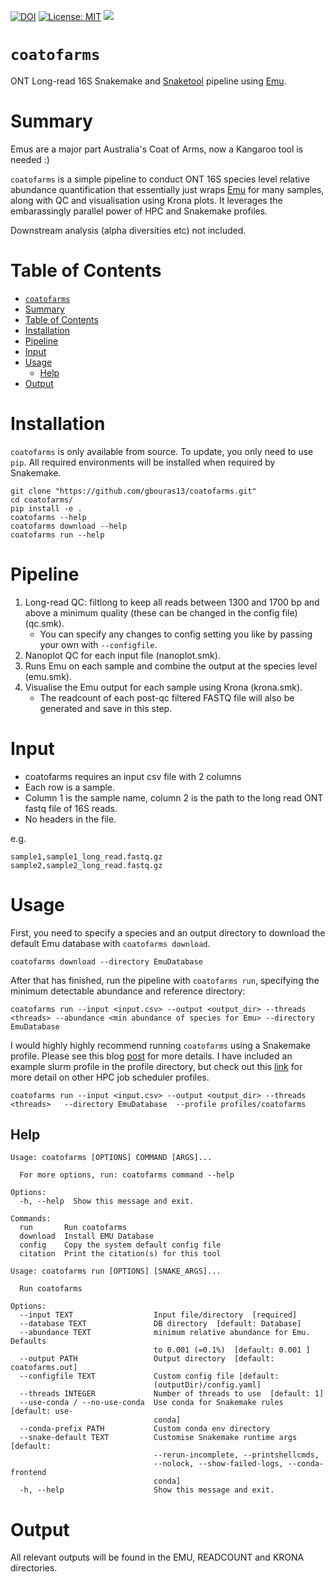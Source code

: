 [![DOI](https://zenodo.org/badge/578836536.svg)](https://zenodo.org/badge/latestdoi/578836536)
[![License: MIT](https://img.shields.io/badge/License-MIT-yellow.svg)](https://opensource.org/licenses/MIT)
[![](https://img.shields.io/static/v1?label=CLI&message=Snaketool&color=blueviolet)](https://github.com/beardymcjohnface/Snaketool)

# `coatofarms`

ONT Long-read 16S Snakemake and [Snaketool](https://github.com/beardymcjohnface/Snaketool) pipeline using [Emu](https://gitlab.com/treangenlab/emu).

# Summary

Emus are a major part Australia's Coat of Arms, now a Kangaroo tool is needed :)

`coatofarms` is a simple pipeline to conduct ONT 16S species level relative abundance quantification that essentially just wraps [Emu](https://gitlab.com/treangenlab/emu) for many samples, along with QC and visualisation using Krona plots. It leverages the embarassingly parallel power of HPC and Snakemake profiles. 

Downstream analysis (alpha diversities etc) not included.

# Table of Contents

- [`coatofarms`](#coatofarms)
- [Summary](#summary)
- [Table of Contents](#table-of-contents)
- [Installation](#installation)
- [Pipeline](#pipeline)
- [Input](#input)
- [Usage](#usage)
  - [Help](#help)
- [Output](#output)

# Installation

`coatofarms` is only available from source. To update, you only need to use `pip`. All required environments will be installed when required by Snakemake.

```
git clone "https://github.com/gbouras13/coatofarms.git"
cd coatofarms/
pip install -e .
coatofarms --help
coatofarms download --help
coatofarms run --help
```

# Pipeline

1. Long-read QC: filtlong to keep all reads between 1300 and 1700 bp and above a minimum quality (these can be changed in the config file) (qc.smk).
    * You can specify any changes to config setting you like by passing your own with `--configfile`.
2. Nanoplot QC for each input file (nanoplot.smk).
3. Runs Emu on each sample and combine the output at the species level (emu.smk). 
4. Visualise the Emu output for each sample using Krona (krona.smk).
    * The readcount of each post-qc filtered FASTQ file will also be generated and save in this step. 

# Input

* coatofarms requires an input csv file with 2 columns 
* Each row is a sample.
* Column 1 is the sample name, column 2 is the path to the long read ONT fastq file of 16S reads.
* No headers in the file.

e.g.

```
sample1,sample1_long_read.fastq.gz
sample2,sample2_long_read.fastq.gz
```

# Usage

First, you need to specify a species and an output directory to download the default Emu database with `coatofarms download`.

```
coatofarms download --directory EmuDatabase 
```

After that has finished, run the pipeline with `coatofarms run`, specifying the minimum detectable abundance and reference directory:

```
coatofarms run --input <input.csv> --output <output_dir> --threads <threads> --abundance <min abundance of species for Emu> --directory EmuDatabase 
```


I would highly highly recommend running `coatofarms` using a Snakemake profile. Please see this blog [post](https://fame.flinders.edu.au/blog/2021/08/02/snakemake-profiles-updated) for more details. I have included an example slurm profile in the profile directory, but check out this [link](https://github.com/Snakemake-Profiles) for more detail on other HPC job scheduler profiles. 

```
coatofarms run --input <input.csv> --output <output_dir> --threads <threads>   --directory EmuDatabase  --profile profiles/coatofarms
```

## Help

```
Usage: coatofarms [OPTIONS] COMMAND [ARGS]...

  For more options, run: coatofarms command --help

Options:
  -h, --help  Show this message and exit.

Commands:
  run       Run coatofarms
  download  Install EMU Database
  config    Copy the system default config file
  citation  Print the citation(s) for this tool
```

```
Usage: coatofarms run [OPTIONS] [SNAKE_ARGS]...

  Run coatofarms

Options:
  --input TEXT                  Input file/directory  [required]
  --database TEXT               DB directory  [default: Database]
  --abundance TEXT              minimum relative abundance for Emu. Defaults
                                to 0.001 (=0.1%)  [default: 0.001 ]
  --output PATH                 Output directory  [default: coatofarms.out]
  --configfile TEXT             Custom config file [default:
                                (outputDir)/config.yaml]
  --threads INTEGER             Number of threads to use  [default: 1]
  --use-conda / --no-use-conda  Use conda for Snakemake rules  [default: use-
                                conda]
  --conda-prefix PATH           Custom conda env directory
  --snake-default TEXT          Customise Snakemake runtime args  [default:
                                --rerun-incomplete, --printshellcmds,
                                --nolock, --show-failed-logs, --conda-frontend
                                conda]
  -h, --help                    Show this message and exit.
  ```

# Output

All relevant outputs will be found in the EMU, READCOUNT and KRONA directories.








